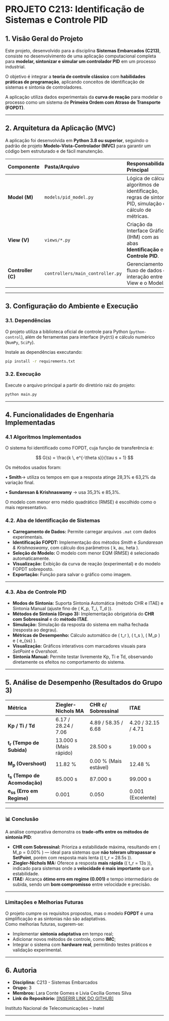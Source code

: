 # PROJETO C213: Identificação de Sistemas e Controle PID

## 1. Visão Geral do Projeto

Este projeto, desenvolvido para a disciplina **Sistemas Embarcados (C213)**, consiste no desenvolvimento de uma aplicação computacional completa para **modelar, sintonizar e simular um controlador PID** em um processo industrial.

O objetivo é integrar a **teoria de controle clássico** com **habilidades práticas de programação**, aplicando conceitos de identificação de sistemas e sintonia de controladores.

A aplicação utiliza dados experimentais da **curva de reação** para modelar o processo como um sistema de **Primeira Ordem com Atraso de Transporte (FOPDT)**.

---

## 2. Arquitetura da Aplicação (MVC)

A aplicação foi desenvolvida em **Python 3.8 ou superior**, seguindo o padrão de projeto **Modelo-Vista-Controlador (MVC)** para garantir um código bem estruturado e de fácil manutenção.

| Componente | Pasta/Arquivo | Responsabilidade Principal |
| :--- | :--- | :--- |
| **Model (M)** | `models/pid_model.py` | Lógica de cálculo, algoritmos de identificação, regras de sintonia PID, simulação e cálculo de métricas. |
| **View (V)** | `views/*.py` | Criação da Interface Gráfica (IHM) com as abas **Identificação** e **Controle PID**. |
| **Controller (C)** | `controllers/main_controller.py` | Gerenciamento do fluxo de dados e interação entre a View e o Model. |

---

## 3. Configuração do Ambiente e Execução

### 3.1. Dependências

O projeto utiliza a biblioteca oficial de controle para Python (`python-control`), além de ferramentas para interface (`PyQt5`) e cálculo numérico (`NumPy`, `SciPy`).

Instale as dependências executando:

```bash
pip install -r requirements.txt
```

### 3.2. Execução

Execute o arquivo principal a partir do diretório raiz do projeto:

```bash
python main.py
```

---

## 4. Funcionalidades de Engenharia Implementadas

### 4.1 Algoritmos Implementados
O sistema foi identificado como FOPDT, cuja função de transferência é:

$$
G(s) = \frac{k \, e^{-\theta s}}{\tau s + 1}
$$

Os métodos usados foram:

• **Smith**→ utiliza os tempos em que a resposta atinge 28,3% e 63,2% da variação final.

• **Sundaresan & Krishnaswamy** → usa 35,3% e 85,3%.

O modelo com menor erro médio quadrático (RMSE) é escolhido como o mais representativo.

### 4.2. Aba de Identificação de Sistemas

- **Carregamento de Dados:** Permite carregar arquivos `.mat` com dados experimentais.  
- **Identificação FOPDT:** Implementação dos métodos *Smith* e *Sundaresan & Krishnaswamy*, com cálculo dos parâmetros \( k, 	au, 	heta \).  
- **Seleção de Modelo:** O modelo com menor EQM (RMSE) é selecionado automaticamente.  
- **Visualização:** Exibição da curva de reação (experimental) e do modelo FOPDT sobreposto.  
- **Exportação:** Função para salvar o gráfico como imagem.  

---

### 4.3. Aba de Controle PID

- **Modos de Sintonia:** Suporta Sintonia Automática (método CHR e ITAE) e Sintonia Manual (ajuste fino de \( K_p, T_i, T_d \)).  
- **Métodos de Sintonia (Grupo 3):** Implementação obrigatória do **CHR com Sobressinal** e do **método ITAE**.  
- **Simulação:** Simulação da resposta do sistema em malha fechada (resposta ao degrau).  
- **Métricas de Desempenho:** Cálculo automático de \( t_r \), \( t_s \), \( M_p \) e \( e_{ss} \).  
- **Visualização:** Gráficos interativos com marcadores visuais para *SetPoint* e *Overshoot*.
- **Sintonia Manual:** Permite testar livremente Kp, Ti e Td, observando diretamente os efeitos no comportamento do sistema. 

---

## 5. Análise de Desempenho (Resultados do Grupo 3)

| Métrica | Ziegler-Nichols MA | CHR c/ Sobressinal | ITAE |
| :--- | :--- | :--- | :--- |
| **Kp / Ti / Td** | 6.17 / 28.24 / 7.06 | 4.89 / 58.35 / 6.68 | 4.20 / 32.15 / 4.71 |
| **t<sub>r</sub> (Tempo de Subida)** | 13.000 s (Mais rápido) | 28.500 s | 19.000 s |
| **M<sub>p</sub> (Overshoot)** | 11.82 % | 0.00 % (Mais estável) | 12.48 % |
| **t<sub>s</sub> (Tempo de Acomodação)** | 85.000 s | 87.000 s | 99.000 s |
| **e<sub>ss</sub> (Erro em Regime)** | 0.001 | 0.050 | 0.001 (Excelente) |

---

### 📊 Conclusão

A análise comparativa demonstra os **trade-offs entre os métodos de sintonia PID**:

- **CHR com Sobressinal:** Prioriza a estabilidade máxima, resultando em \( M_p = 0.00\% \) — ideal para sistemas que **não toleram ultrapassar o SetPoint**, porém com resposta mais lenta (\( t_r = 28.5s \)).  
- **Ziegler-Nichols MA:** Oferece a resposta **mais rápida** (\( t_r = 13s \)), indicado para sistemas onde a **velocidade é mais importante** que a estabilidade.  
- **ITAE:** Alcança **ótimo erro em regime (0.001)** e tempo intermediário de subida, sendo um **bom compromisso** entre velocidade e precisão.

---

### Limitações e Melhorias Futuras

O projeto cumpre os requisitos propostos, mas o modelo **FOPDT** é uma simplificação e as sintonias não são adaptativas.  
Como melhorias futuras, sugerem-se:

- Implementar **sintonia adaptativa** em tempo real;  
- Adicionar novos métodos de controle, como **IMC**;  
- Integrar o sistema com **hardware real**, permitindo testes práticos e validação experimental.

---

## 6. Autoria

- **Disciplina:** C213 - Sistemas Embarcados  
- **Grupo:** 3  
- **Membros:** Lara Conte Gomes e Lívia Cecília Gomes Silva 
- **Link do Repositório:** [\[INSERIR LINK DO GITHUB\]](https://github.com/liviaceciliags/C213.git)

  
Instituto Nacional de Telecomunicações – Inatel

---
